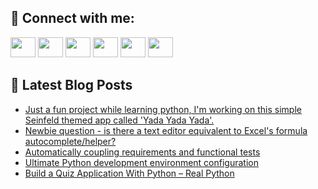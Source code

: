## 🔎 Connect with me:
[<img height="32" width="40" src="https://cdn.jsdelivr.net/npm/simple-icons@v5/icons/telegram.svg" />](https://t.me/bullbesh)
[<img height="32" width="40" src="https://cdn.jsdelivr.net/npm/simple-icons@v5/icons/vk.svg" />](https://vk.com/bullbesh)
[<img height="32" width="40" src="https://cdn.jsdelivr.net/npm/simple-icons@v5/icons/twitter.svg" />](https://twitter.com/bullbesh1)
[<img height="32" width="40" src="https://cdn.jsdelivr.net/npm/simple-icons@v5/icons/instagram.svg" />](https://www.instagram.com/bullbesh)
[<img height="32" width="40" src="https://cdn.jsdelivr.net/npm/simple-icons@v5/icons/reddit.svg" />](https://www.reddit.com/user/bullbesh)
[<img height="32" width="40" src="https://cdn.jsdelivr.net/npm/simple-icons@v5/icons/youtube.svg" />](https://www.youtube.com/channel/UCtfjRs6uzgq5mfm8S06WTcg)

## 📕 Latest Blog Posts
<!-- BLOG-POST-LIST:START -->
- [Just a fun project while learning python, I&#39;m working on this simple Seinfeld themed app called &#39;Yada Yada Yada&#39;.](https://www.reddit.com/r/Python/comments/v9wxeu/just_a_fun_project_while_learning_python_im/)
- [Newbie question - is there a text editor equivalent to Excel&#39;s formula autocomplete/helper?](https://www.reddit.com/r/Python/comments/v9wudo/newbie_question_is_there_a_text_editor_equivalent/)
- [Automatically coupling requirements and functional tests](https://www.reddit.com/r/Python/comments/v9u6z4/automatically_coupling_requirements_and/)
- [Ultimate Python development environment configuration](https://www.reddit.com/r/Python/comments/v9tsjj/ultimate_python_development_environment/)
- [Build a Quiz Application With Python – Real Python](https://www.reddit.com/r/Python/comments/v9tjfb/build_a_quiz_application_with_python_real_python/)
<!-- BLOG-POST-LIST:END -->
